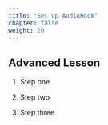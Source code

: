 ```yaml
---
title: "Set up AudioHook"
chapter: false
weight: 20
---
```


## Advanced Lesson

1. Step one

2. Step two

3. Step three